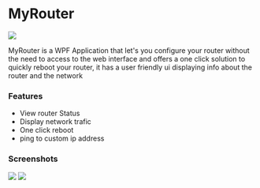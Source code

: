 # MyRouter
<image  src="https://github.com/oussama-reguez/MyRouter_wpf/blob/master/myRouter.gif?raw=true"/>

MyRouter is a WPF Application that let's you configure your router without the need to access to the web interface and offers a one click solution to quickly reboot your router, it has a user friendly ui displaying info about the router and the network


### Features

- View router Status
- Display network trafic
- One click reboot 
- ping to custom ip address


### Screenshots

<image  src="https://github.com/oussama-reguez/MyRouter_wpf/blob/master/routerr.gif?raw=true"/>
<image  src="https://github.com/oussama-reguez/MyRouter_wpf/blob/master/login1.gif?raw=true"/>
